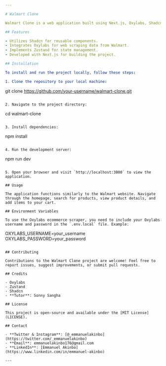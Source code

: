 ```yaml
---

# Walmart Clone

Walmart Clone is a web application built using Next.js, Oxylabs, Shadcn, and Zustand. It replicates the functionality of the Walmart website, featuring a homepage, search page, product page, and cart.

## Features

- Utilizes Shadcn for reusable components.
- Integrates Oxylabs for web scraping data from Walmart.
- Implements Zustand for state management.
- Developed with Next.js for building the project.

## Installation

To install and run the project locally, follow these steps:

1. Clone the repository to your local machine:
   ```
   git clone https://github.com/your-username/walmart-clone.git
   ```

2. Navigate to the project directory:
   ```
   cd walmart-clone
   ```

3. Install dependencies:
   ```
   npm install
   ```

4. Run the development server:
   ```
   npm run dev
   ```

5. Open your browser and visit `http://localhost:3000` to view the application.

## Usage

The application functions similarly to the Walmart website. Navigate through the homepage, search for products, view product details, and add items to your cart.

## Environment Variables

To use the Oxylabs ecommerce scraper, you need to include your Oxylabs username and password in the `.env.local` file. Example:
```
OXYLABS_USERNAME=your_username
OXYLABS_PASSWORD=your_password
```

## Contributing

Contributions to the Walmart Clone project are welcome! Feel free to report issues, suggest improvements, or submit pull requests.

## Credits

- Oxylabs
- Zustand
- Shadcn
- **Tutor**: Sonny Sangha

## License

This project is open-source and available under the [MIT License](LICENSE).

## Contact

- **Twitter & Instagram**: [@_emmanuelakinbo](https://twitter.com/_emmanuelakinbo)
- **Email**: emmanuelakinbo176@gmail.com
- **LinkedIn**: [Emmanuel Akinbo](https://www.linkedin.com/in/emmanuel-akinbo)

---
```

